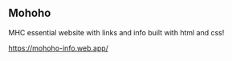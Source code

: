## Mohoho
MHC essential website with links and info built with html and css!

https://mohoho-info.web.app/

